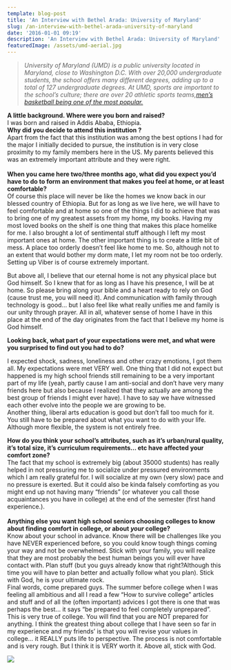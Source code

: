 ```yaml
---
template: blog-post
title: 'An Interview with Bethel Arada: University of Maryland'
slug: /an-interview-with-bethel-arada-university-of-maryland
date: '2016-01-01 09:19'
description: 'An Interview with Bethel Arada: University of Maryland'
featuredImage: /assets/umd-aerial.jpg
---
```



> *University of Maryland (UMD) is a public university located in Maryland, close to Washington D.C. With over 20,000 undergraduate students, the school offers many different degrees, adding up to a total of 127 undergraduate degrees. At UMD, sports are important to the school’s culture; there are over 20 athletic sports teams,[men’s basketball being one of the most popular.](https://en.wikipedia.org/wiki/University_of_Maryland,_College_Park#Student_life)*

**A little background. Where were you born and raised?**\
I was born and raised in Addis Ababa, Ethiopia.**\
Why did you decide to attend this institution ?**\
Apart from the fact that this institution was among the best options I had for the major I initially decided to pursue, the institution is in very close proximity to my family members here in the US. My parents believed this was an extremely important attribute and they were right.\
**\
When you came here two/three months ago, what did you expect you’d have to do to form an environment that makes you feel at home, or at least comfortable?**\
Of course this place will never be like the homes we know back in our blessed country of Ethiopia. But for as long as we live here, we will have to feel comfortable and at home so one of the things I did to achieve that was to bring one of my greatest assets from my home, my books. Having my most loved books on the shelf is one thing that makes this place homelike for me. I also brought a lot of sentimental stuff although I left my most important ones at home. The other important thing is to create a little bit of mess. A place too orderly doesn’t feel like home to me. So, although not to an extent that would bother my dorm mate, I let my room not be too orderly. Setting up Viber is of course extremely important.

But above all, I believe that our eternal home is not any physical place but God himself. So I knew that for as long as I have his presence, I will be at home. So please bring along your bible and a heart ready to rely on God (cause trust me, you will need it). And communication with family through technology is good… but I also feel like what really unifies me and family is our unity through prayer. All in all, whatever sense of home I have in this place at the end of the day originates from the fact that I believe my home is God himself.

**Looking back, what part of your expectations were met, and what were you surprised to find out you had to do?**

I expected shock, sadness, loneliness and other crazy emotions, I got them all. My expectations were met VERY well. One thing that I did not expect but happened is my high school friends still remaining to be a very important part of my life (yeah, partly cause I am anti-social and don’t have very many friends here but also because I realized that they actually are among the best group of friends I might ever have). I have to say we have witnessed each other evolve into the people we are growing to be.\
Another thing, liberal arts education is good but don’t fall too much for it. You still have to be prepared about what you want to do with your life. Although more flexible, the system is not entirely free.

**How do you think your school’s attributes, such as it’s urban/rural quality, it’s total size, it’s curriculum requirements… etc have affected your comfort zone?**\
The fact that my school is extremely big (about 35000 students) has really helped in not pressuring me to socialize under pressured environments which I am really grateful for. I will socialize at my own (very slow) pace and no pressure is exerted. But it could also be kinda falsely comforting as you might end up not having many “friends” (or whatever you call those acquaintances you have in college) at the end of the semester (first hand experience.).\
\
**Anything else you want high school seniors choosing colleges to know about finding comfort in college, or about *your* college?**\
Know about your school in advance. Know there will be challenges like you have NEVER experienced before, so you could know tough things coming your way and not be overwhelmed. Stick with your family, you will realize that they are most probably the best human beings you will ever have contact with. Plan stuff (but you guys already know that right?Although this time you will have to plan better and actually follow what you plan). Stick with God, he is your ultimate rock.\
Final words, come prepared guys. The summer before college when I was feeling all ambitious and all I read a few “How to survive college” articles and stuff and of all the (often important) advices I got there is one that was perhaps the best… it says “be prepared to feel completely unprepared”. This is very true of college. You will find that you are NOT prepared for anything. I think the greatest thing about college that I have seen so far in my experience and my friends’ is that you will revise your values in college… it REALLY puts life to perspective. The process is not comfortable and is very rough. But I think it is VERY worth it. Above all, stick with God.

![](/assets/umd-bethel.png)
